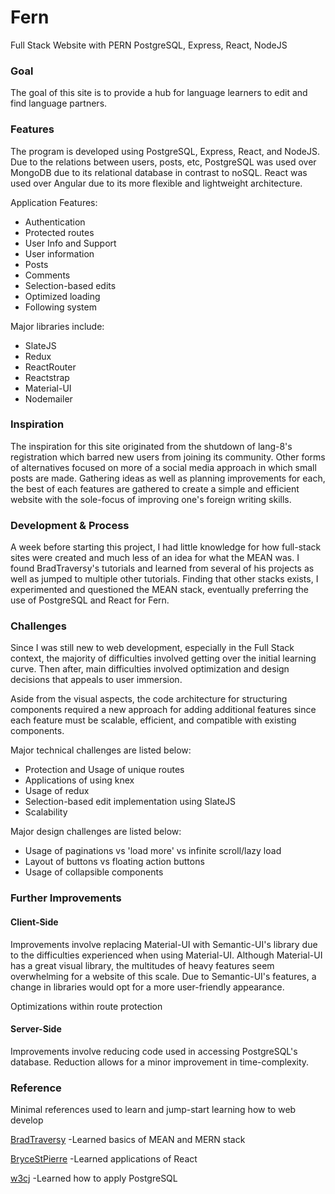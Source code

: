 
# Fern
Full Stack Website with PERN
PostgreSQL, Express, React, NodeJS

### Goal

The goal of this site is to provide a hub for language learners to edit and find language partners.

### Features

The program is developed using PostgreSQL, Express, React, and NodeJS. Due to the relations between users, posts, etc, PostgreSQL was used over MongoDB due to its relational database in contrast to noSQL. React was used over Angular due to its more flexible and lightweight architecture.

Application Features:
 - Authentication
 - Protected routes
 - User Info and Support
 - User information
 - Posts
 - Comments
 - Selection-based edits
 - Optimized loading
 - Following system

Major libraries include:
 - SlateJS
 - Redux
 - ReactRouter
 - Reactstrap
 - Material-UI
 - Nodemailer
 
### Inspiration

The inspiration for this site originated from the shutdown of lang-8's registration which barred new users from joining its community. Other forms of alternatives focused on more of a social media approach in which small posts are made. Gathering ideas as well as planning improvements for each, the best of each features are gathered to create a simple and efficient website with the sole-focus of improving one's foreign writing skills.

### Development & Process

A week before starting this project, I had little knowledge for how full-stack sites were created and much less of an idea for what the MEAN was. I found BradTraversy's tutorials and learned from several of his projects as well as jumped to multiple other tutorials. Finding that other stacks exists, I experimented and questioned the MEAN stack, eventually preferring the use of PostgreSQL and React for Fern.

### Challenges

Since I was still new to web development, especially in the Full Stack context, the majority of difficulties involved getting over the initial learning curve. Then after, main difficulties involved optimization and design decisions that appeals to user immersion.

Aside from the visual aspects, the code architecture for structuring components required a new approach for adding additional features since each feature must be scalable, efficient, and compatible with existing components.

Major technical challenges are listed below:
 - Protection and Usage of unique routes
 - Applications of using knex
 - Usage of redux
 - Selection-based edit implementation using SlateJS
 - Scalability

Major design challenges are listed below:
- Usage of paginations vs 'load more' vs infinite scroll/lazy load
- Layout of buttons vs floating action buttons
- Usage of collapsible components

### Further Improvements

#### Client-Side
Improvements involve replacing Material-UI with Semantic-UI's library due to the difficulties experienced when using Material-UI. Although Material-UI has a great visual library, the multitudes of heavy features seem overwhelming for a website of this scale. Due to Semantic-UI's features, a change in libraries would opt for a more user-friendly appearance.

Optimizations within route protection

#### Server-Side
Improvements involve reducing code used in accessing PostgreSQL's database. Reduction allows for a minor improvement in time-complexity.

### Reference

Minimal references used to learn and jump-start learning how to web develop

[BradTraversy](https://github.com/bradtraversy)
-Learned basics of MEAN and MERN stack

[BryceStPierre](https://github.com/BryceStPierre)
-Learned applications of React

[w3cj](https://github.com/w3cj)
-Learned how to apply PostgreSQL
